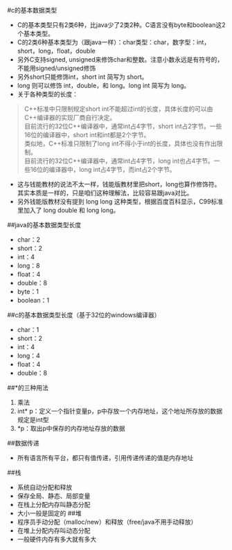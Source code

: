 #c的基本数据类型
* C的基本类型只有2类6种，比java少了2类2种。C语言没有byte和boolean这2个基本类型。
* C的2类6种基本类型为（跟java一样）：char类型：char，数字型：int，short，long，float，double  
* 另外C支持signed, unsigned来修饰char和整数。注意小数永远是有符号的，不能用signed/unsigned修饰
* 另外short只能修饰int，short int 简写为 short。
* long 则可以修饰 int，double，和 long。long int 简写为 long。
* 关于各种类型的长度：
>C++标准中只限制规定short int不能超过int的长度，具体长度的可以由C++编译器的实现厂商自行决定。  
>目前流行的32位C++编译器中，通常int占4字节，short int占2字节。一些16位的编译器中，short int和int都是2个字节。  
>类似地，C++标准只限制了long int不得小于int的长度，具体也没有作出限制。  
>目前流行的32位C++编译器中，通常int占4字节，long int也占4字节。一些16位的编译器中，long int占4字节，而int占2个字节。 

* 这与钱能教材的说法不太一样，钱能版教材里把short，long也算作修饰符。其实本质是一样的，只是咱们这种理解法，比较容易跟java对比。
* 另外钱能版教材没有提到 long long 这种类型，根据百度百科显示，C99标准里加入了 long double 和 long long。


##java的基本数据类型长度
* char：2
* short：2
* int：4
* long：8
* float：4
* double：8
* byte：1
* boolean：1

##c的基本数据类型长度（基于32位的windows编译器）
* char：1
* short：2
* int：4
* long：4
* float：4
* double：8

##*的三种用法
1. 乘法
2. int* p：定义一个指针变量p，p中存放一个内存地址，这个地址所存放的数据规定是int型
3. *p：取出p中保存的内存地址存放的数据

##数据传递
* 所有语言所有平台，都只有值传递，引用传递传递的值是内存地址

##栈
* 系统自动分配和释放
* 保存全局、静态、局部变量
* 在栈上分配内存叫静态分配
* 大小一般是固定的
##堆
* 程序员手动分配（malloc/new）和释放（free/java不用手动释放）
* 在堆上分配内存叫动态分配
* 一般硬件内存有多大就有多大
